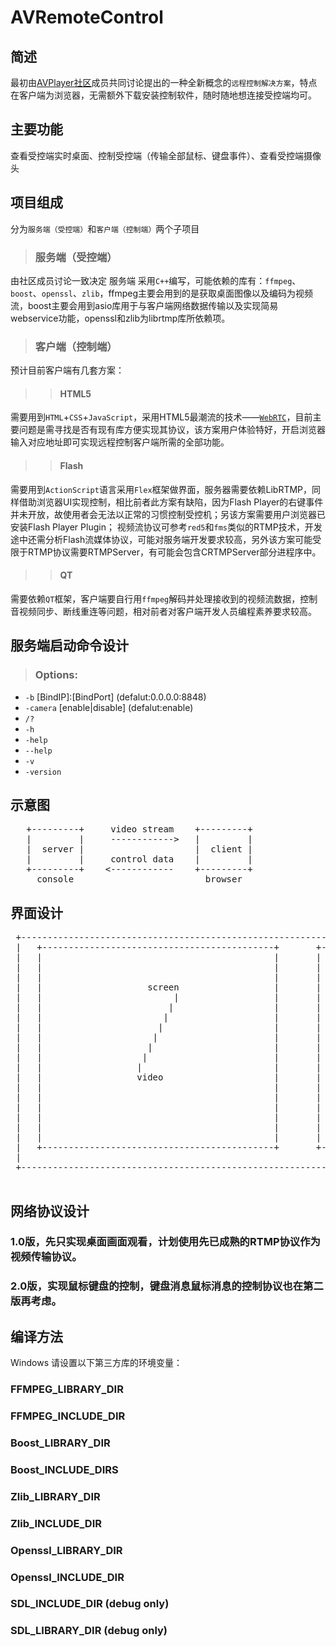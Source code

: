 # AVRemoteControl
## 简述
最初由[AVPlayer社区](http://avplayer.org)成员共同讨论提出的一种全新概念的`远程控制解决方案`，特点在客户端为浏览器，无需额外下载安装控制软件，随时随地想连接受控端均可。

## 主要功能
查看受控端实时桌面、控制受控端（传输全部鼠标、键盘事件）、查看受控端摄像头

## 项目组成
分为`服务端（受控端）`和`客户端（控制端）`两个子项目

>### 服务端（受控端）
由社区成员讨论一致决定 服务端 采用`C++`编写，可能依赖的库有：`ffmpeg`、`boost`、`openssl`、`zlib`，ffmpeg主要会用到的是获取桌面图像以及编码为视频流，boost主要会用到asio库用于与客户端网络数据传输以及实现简易webservice功能，openssl和zlib为librtmp库所依赖项。

>### 客户端（控制端）
预计目前客户端有几套方案：

>>#### HTML5
需要用到`HTML`+`CSS`+`JavaScript`，采用HTML5最潮流的技术——[`WebRTC`](http://www.webrtc.org)，目前主要问题是需寻找是否有现有库方便实现其协议，该方案用户体验特好，开启浏览器输入对应地址即可实现远程控制客户端所需的全部功能。

>>#### Flash
需要用到`ActionScript`语言采用`Flex`框架做界面，服务器需要依赖LibRTMP，同样借助浏览器UI实现控制，相比前者此方案有缺陷，因为Flash Player的右键事件并未开放，故使用者会无法以正常的习惯控制受控机；另该方案需要用户浏览器已安装Flash Player Plugin；
视频流协议可参考`red5`和`fms`类似的RTMP技术，开发途中还需分析Flash流媒体协议，可能对服务端开发要求较高，另外该方案可能受限于RTMP协议需要RTMPServer，有可能会包含CRTMPServer部分进程序中。

>>#### QT
需要依赖`QT`框架，客户端要自行用`ffmpeg`解码并处理接收到的视频流数据，控制音视频同步、断线重连等问题，相对前者对客户端开发人员编程素养要求较高。

## 服务端启动命令设计
>### Options:
*  `-b` \[BindIP\]:\[BindPort\]  \(defalut:0.0.0.0:8848\)
*  `-camera` \[enable|disable\]  \(defalut:enable\)
*  `/?`
*  `-h`
*  `-help`
*  `--help`
*  `-v`
*  `-version`

## 示意图
<pre>
   +---------+     video stream    +---------+
   |         |     ------------>   |         |
   |  server |                     |  client |
   |         |     control data    |         |
   +---------+    <------------    +---------+
     console                         browser
</pre>

## 界面设计
<pre>
 +---------------------------------------------------------------------------+
 |   +--------------------------------------------+       +---------------+  |
 |   |                                            |       | IP:[        ] |  |
 |   |                                            |       | Port:[      ] |  |
 |   |                                            |       | Type:[      ] |  |
 |   |                    screen                  |       | Quality:[   ] |  |
 |   |                         |                  |       | FPS:[       ] |  |
 |   |                        |                   |       | HasAudio:[  ] |  |
 |   |                       |                    |       |               |  |
 |   |                      |                     |       |               |  |
 |   |                     |                      |       |               |  |
 |   |                    |                       |       |               |  |
 |   |                   |                        |       |               |  |
 |   |                  |                         |       |               |  |
 |   |                  video                     |       |               |  |
 |   |                                            |       |               |  |
 |   |                                            |       |               |  |
 |   |                                            |       |               |  |
 |   |                                            |       |               |  |
 |   |                                            |       |               |  |
 |   |                                            |       |               |  |
 |   +--------------------------------------------+       +---------------+  |
 |                                                                           |
 +---------------------------------------------------------------------------+
 </pre>


## 网络协议设计
### 1.0版，先只实现桌面画面观看，计划使用先已成熟的RTMP协议作为视频传输协议。
### 2.0版，实现鼠标键盘的控制，键盘消息鼠标消息的控制协议也在第二版再考虑。

## 编译方法
Windows 请设置以下第三方库的环境变量：
### FFMPEG_LIBRARY_DIR
### FFMPEG_INCLUDE_DIR
### Boost_LIBRARY_DIR
### Boost_INCLUDE_DIRS
### Zlib_LIBRARY_DIR
### Zlib_INCLUDE_DIR
### Openssl_LIBRARY_DIR
### Openssl_INCLUDE_DIR
### SDL_INCLUDE_DIR (debug only)
### SDL_LIBRARY_DIR (debug only)
